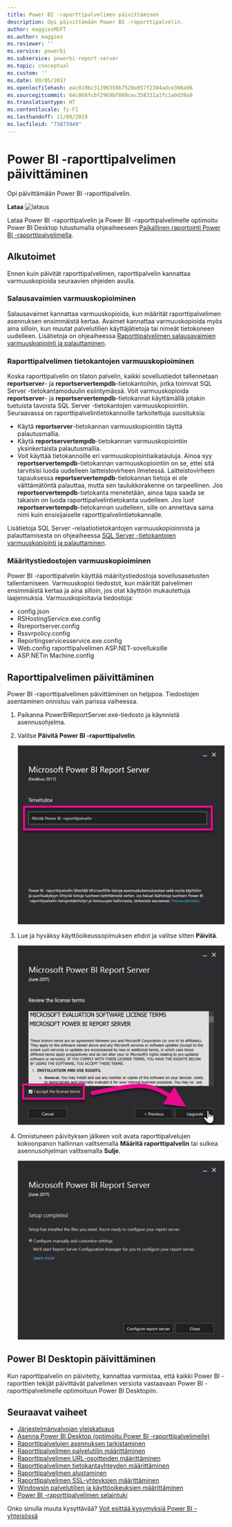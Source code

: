 ```yaml
---
title: Power BI -raporttipalvelimen päivittäminen
description: Opi päivittämään Power BI -raporttipalvelin.
author: maggiesMSFT
ms.author: maggies
ms.reviewer: ''
ms.service: powerbi
ms.subservice: powerbi-report-server
ms.topic: conceptual
ms.custom: ''
ms.date: 09/05/2017
ms.openlocfilehash: eac019bc31396359b7520e057f2384adce386a96
ms.sourcegitcommit: 64c860fcbf2969bf089cec358331a1fc1e0d39a8
ms.translationtype: HT
ms.contentlocale: fi-FI
ms.lasthandoff: 11/09/2019
ms.locfileid: "73873949"
---
```

# <a name="upgrade-power-bi-report-server"></a>Power BI -raporttipalvelimen päivittäminen

Opi päivittämään Power BI -raporttipalvelin.

 **Lataa** ![lataus](media/upgrade/download.png "lataa")

Lataa Power BI -raporttipalvelin ja Power BI -raporttipalvelimelle optimoitu Power BI Desktop tutustumalla ohjeaiheeseen [Paikallinen raportointi Power BI -raporttipalvelimella](https://powerbi.microsoft.com/report-server/).

## <a name="before-you-begin"></a>Alkutoimet

Ennen kuin päivität raporttipalvelimen, raporttipalvelin kannattaa varmuuskopioida seuraavien ohjeiden avulla.

### <a name="backing-up-the-encryption-keys"></a>Salausavaimien varmuuskopioiminen

Salausavaimet kannattaa varmuuskopioida, kun määrität raporttipalvelimen asennuksen ensimmäistä kertaa. Avaimet kannattaa varmuuskopioida myös aina silloin, kun muutat palvelutilien käyttäjätietoja tai nimeät tietokoneen uudelleen. Lisätietoja on ohjeaiheessa [Raporttipalvelimen salausavaimien varmuuskopiointi ja palauttaminen](https://docs.microsoft.com/sql/reporting-services/install-windows/ssrs-encryption-keys-back-up-and-restore-encryption-keys).

### <a name="backing-up-the-report-server-databases"></a>Raporttipalvelimen tietokantojen varmuuskopioiminen

Koska raporttipalvelin on tilaton palvelin, kaikki sovellustiedot tallennetaan **reportserver**- ja **reportservertempdb**-tietokantoihin, jotka toimivat SQL Server -tietokantamoduulin esiintymässä. Voit varmuuskopioida **reportserver**- ja **reportservertempdb**-tietokannat käyttämällä jotakin tuetuista tavoista SQL Server -tietokantojen varmuuskopiointiin. Seuraavassa on raporttipalvelintietokannoille tarkoitettuja suosituksia:

* Käytä **reportserver**-tietokannan varmuuskopiointiin täyttä palautusmallia.
* Käytä **reportservertempdb**-tietokannan varmuuskopiointiin yksinkertaista palautusmallia.
* Voit käyttää tietokannoille eri varmuuskopiointiaikatauluja. Ainoa syy **reportservertempdb**-tietokannan varmuuskopiointiin on se, ettei sitä tarvitsisi luoda uudelleen laitteistovirheen ilmetessä. Laitteistovirheen tapauksessa **reportservertempdb**-tietokannan tietoja ei ole välttämätöntä palauttaa, mutta sen taulukkorakenne on tarpeellinen. Jos **reportservertempdb**-tietokanta menetetään, ainoa tapa saada se takaisin on luoda raporttipalvelintietokanta uudelleen. Jos luot **reportservertempdb**-tietokannan uudelleen, sille on annettava sama nimi kuin ensisijaiselle raporttipalvelintietokannalle.

Lisätietoja SQL Server -relaatiotietokantojen varmuuskopioinnista ja palauttamisesta on ohjeaiheessa [SQL Server -tietokantojen varmuuskopiointi ja palauttaminen](https://docs.microsoft.com/sql/relational-databases/backup-restore/back-up-and-restore-of-sql-server-databases).

### <a name="backing-up-the-configuration-files"></a>Määritystiedostojen varmuuskopioiminen

Power BI -raporttipalvelin käyttää määritystiedostoja sovellusasetusten tallentamiseen. Varmuuskopioi tiedostot, kun määrität palvelimen ensimmäistä kertaa ja aina silloin, jos otat käyttöön mukautettuja laajennuksia. Varmuuskopioitavia tiedostoja:

* config.json
* RSHostingService.exe.config
* Rsreportserver.config
* Rssvrpolicy.config
* Reportingservicesservice.exe.config
* Web.config raporttipalvelimen ASP.NET-sovelluksille
* ASP.NETin Machine.config

## <a name="upgrade-the-report-server"></a>Raporttipalvelimen päivittäminen

Power BI -raporttipalvelimen päivittäminen on helppoa. Tiedostojen asentaminen onnistuu vain parissa vaiheessa.

1. Paikanna PowerBIReportServer.exe-tiedosto ja käynnistä asennusohjelma.

2. Valitse **Päivitä Power BI -raporttipalvelin**.

    ![Päivitä Power BI -raporttipalvelin](media/upgrade/reportserver-upgrade1.png "Päivitä Power BI -raporttipalvelin")

3. Lue ja hyväksy käyttöoikeussopimuksen ehdot ja valitse sitten **Päivitä**.

    ![Käyttöoikeussopimus](media/upgrade/reportserver-upgrade-eula.png "Käyttöoikeussopimus")

4. Onnistuneen päivityksen jälkeen voit avata raporttipalvelujen kokoonpanon hallinnan valitsemalla **Määritä raporttipalvelin** tai sulkea asennusohjelman valitsemalla **Sulje**.

    ![Määrityksen päivittäminen](media/upgrade/reportserver-upgrade-configure.png)

## <a name="upgrade-power-bi-desktop"></a>Power BI Desktopin päivittäminen

Kun raporttipalvelin on päivitetty, kannattaa varmistaa, että kaikki Power BI -raporttien tekijät päivittävät palvelimen versiota vastaavaan Power BI -raporttipalvelimelle optimoituun Power BI Desktopiin.

## <a name="next-steps"></a>Seuraavat vaiheet

* [Järjestelmänvalvojan yleiskatsaus](admin-handbook-overview.md)  
* [Asenna Power BI Desktop (optimoitu Power BI -raporttipalvelimelle)](install-powerbi-desktop.md)  
* [Raporttipalvelujen asennuksen tarkistaminen](https://docs.microsoft.com/sql/reporting-services/install-windows/verify-a-reporting-services-installation)  
* [Raporttipalvelimen palvelutilin määrittäminen](https://docs.microsoft.com/sql/reporting-services/install-windows/configure-the-report-server-service-account-ssrs-configuration-manager)  
* [Raporttipalvelimen URL-osoitteiden määrittäminen](https://docs.microsoft.com/sql/reporting-services/install-windows/configure-report-server-urls-ssrs-configuration-manager)  
* [Raporttipalvelimen tietokantayhteyden määrittäminen](https://docs.microsoft.com/sql/reporting-services/install-windows/configure-a-report-server-database-connection-ssrs-configuration-manager)  
* [Raporttipalvelimen alustaminen](https://docs.microsoft.com/sql/reporting-services/install-windows/ssrs-encryption-keys-initialize-a-report-server)  
* [Raporttipalvelimen SSL-yhteyksien määrittäminen](https://docs.microsoft.com/sql/reporting-services/security/configure-ssl-connections-on-a-native-mode-report-server)  
* [Windowsin palvelutilien ja käyttöoikeuksien määrittäminen](https://docs.microsoft.com/sql/database-engine/configure-windows/configure-windows-service-accounts-and-permissions)  
* [Power BI -raporttipalvelimen selaintuki](browser-support.md)

Onko sinulla muuta kysyttävää? [Voit esittää kysymyksiä Power BI -yhteisössä](https://community.powerbi.com/)